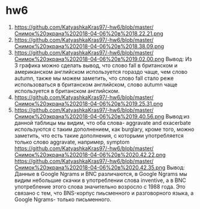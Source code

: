 # hw6
1) https://github.com/KatyashkaKras97/-hw6/blob/master/Снимок%20экрана%202018-04-06%20в%2018.22.21.png
2) https://github.com/KatyashkaKras97/-hw6/blob/master/Снимок%20экрана%202018-04-06%20в%2018.38.09.png
3) https://github.com/KatyashkaKras97/-hw6/blob/master/Снимок%20экрана%202018-04-06%20в%2019.02.00.png
Вывод: Из 3 графика можно сделать вывод, что слово fall в британском и американском английском используется гораздо чаще, чем слово autumn, также мы можем заметить, что слово fall стало реже использоваться в британском английском, слово autumn чаще используется в британском английском.
4) https://github.com/KatyashkaKras97/-hw6/blob/master/Снимок%20экрана%202018-04-06%20в%2019.25.31.png
5) https://github.com/KatyashkaKras97/-hw6/blob/master/Снимок%20экрана%202018-04-06%20в%2019.40.56.png
Вывод:из данной таблицы мы видим, что оба слова- aggravate and exacerbate используются с таким дополнением, как burglary, кроме того, можно заметить, что есть такие дополнения, с которыми употребляется только слово aggravate, например, symptom
https://github.com/KatyashkaKras97/-hw6/blob/master/Снимок%20экрана%202018-04-06%20в%2020.42.22.png
https://github.com/KatyashkaKras97/-hw6/blob/master/Снимок%20экрана%202018-04-06%20в%2020.42.35.png
Вывод: Данные в Google Ngrams и BNC различаются, в Google Ngrams мы видим небольшие скачки в употреблении слова inventive, а в BNC употребление этого слова значительно возросло с  1988 года. Это связано с тем, что BNS-корпус пиьсменного и разговорного языка, а Google Ngrams- только письменного.
